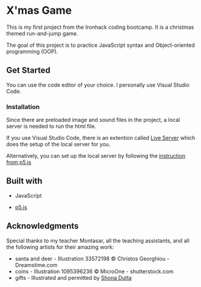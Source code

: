 # X'mas Game

This is my first project from the Ironhack coding bootcamp. It is a christmas themed run-and-jump game.


The goal of this project is to practice JavaScript syntax and Object-oriented programming (OOP).

## Get Started
You can use the code editor of your choice. I personally use Visual Studio Code.

### Installation
Since there are preloaded image and sound files in the project, a local server is needed to run the html file.


If you use Visual Studio Code, there is an extention called [Live Server](https://marketplace.visualstudio.com/items?itemName=ritwickdey.LiveServer) which does the setup of the local server for you.


Alternatively, you can set up the local server by following the [instruction from p5.js](https://github.com/processing/p5.js/wiki/Local-server)

## Built with
* JavaScript


* [p5.js](https://p5js.org/)

## Acknowledgments
Special thanks to my teacher Montasar, all the teaching assistants, and all the following artists for their amazing work:
* santa and deer - Illustration 33572198 © Christos Georghiou - Dreamstime.com
* coins - Illustration 1095396236 © MicroOne - shutterstock.com
* gifts - Illustrated and permitted by [Shona Dutta](https://dribbble.com/shonachica)
